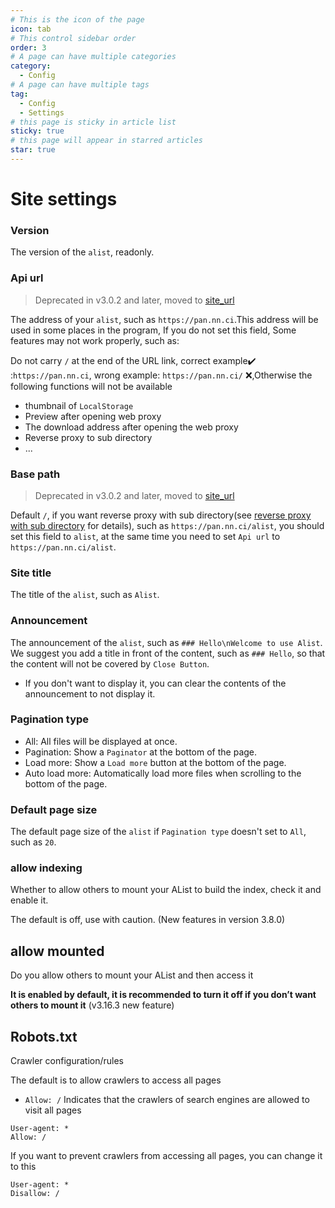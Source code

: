 ```yaml
---
# This is the icon of the page
icon: tab
# This control sidebar order
order: 3
# A page can have multiple categories
category:
  - Config
# A page can have multiple tags
tag:
  - Config
  - Settings
# this page is sticky in article list
sticky: true
# this page will appear in starred articles
star: true
---
```


# Site settings

### **Version**

The version of the `alist`, readonly.



### **Api url**

> Deprecated in v3.0.2 and later, moved to [site_url](./configuration.md#site-url)

The address of your `alist`, such as `https://pan.nn.ci`.This address will be used in some places in the program, If you do not set this field, Some features may not work properly, such as:

Do not carry `/` at the end of the URL link, correct example:heavy_check_mark: :`https://pan.nn.ci`, wrong example: `https://pan.nn.ci/` :x:,Otherwise the following functions will not be available

- thumbnail of `LocalStorage`
- Preview after opening web proxy
- The download address after opening the web proxy
- Reverse proxy to sub directory
- ...



### **Base path**

> Deprecated in v3.0.2 and later, moved to [site_url](./configuration.md#site-url)

Default `/`, if you want reverse proxy with sub directory(see [reverse proxy with sub directory](../faq/howto.md#how-to-reverse-proxy-with-sub-directory) for details), such as `https://pan.nn.ci/alist`, you should set this field to `alist`, at the same time you need to set `Api url` to `https://pan.nn.ci/alist`.



### **Site title**

The title of the `alist`, such as `Alist`.



### **Announcement**

The announcement of the `alist`, such as `### Hello\nWelcome to use Alist`. We suggest you add a title in front of the content, such as `### Hello`, so that the content will not be covered by `Close Button`.

- If you don't want to display it, you can clear the contents of the announcement to not display it.



### **Pagination type**

- All: All files will be displayed at once.
- Pagination: Show a `Paginator` at the bottom of the page.
- Load more: Show a `Load more` button at the bottom of the page.
- Auto load more: Automatically load more files when scrolling to the bottom of the page.



### **Default page size**

The default page size of the `alist` if `Pagination type` doesn't set to `All`, such as `20`.



### **allow indexing**

Whether to allow others to mount your AList to build the index, check it and enable it.

The default is off, use with caution.  (New features in version 3.8.0)



## **allow mounted**

Do you allow others to mount your AList and then access it

**It is enabled by default, it is recommended to turn it off if you don’t want others to mount it** (v3.16.3 new feature)



## **Robots.txt**

Crawler configuration/rules

The default is to allow crawlers to access all pages

- `Allow: /` Indicates that the crawlers of search engines are allowed to visit all pages

```txt{2}
User-agent: *
Allow: /
```

If you want to prevent crawlers from accessing all pages, you can change it to this

```txt{2}
User-agent: *
Disallow: /
```
